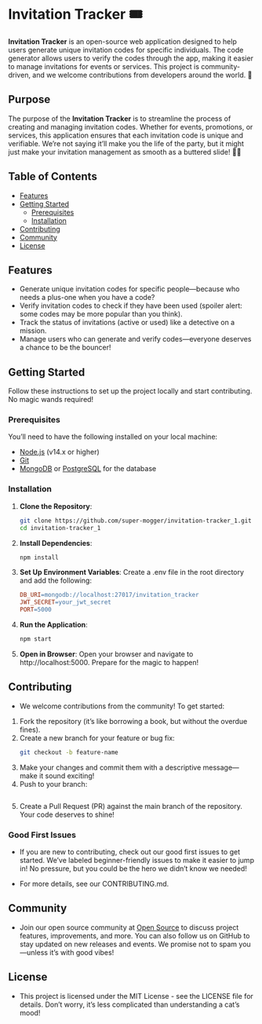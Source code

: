 # Invitation Tracker 🎟️

**Invitation Tracker** is an open-source web application designed to help users generate unique invitation codes for specific individuals. The code generator allows users to verify the codes through the app, making it easier to manage invitations for events or services. This project is community-driven, and we welcome contributions from developers around the world. 🚀

## Purpose

The purpose of the **Invitation Tracker** is to streamline the process of creating and managing invitation codes. Whether for events, promotions, or services, this application ensures that each invitation code is unique and verifiable. We’re not saying it’ll make you the life of the party, but it might just make your invitation management as smooth as a buttered slide! 🧈✨

## Table of Contents

- [Features](#features)
- [Getting Started](#getting-started)
  - [Prerequisites](#prerequisites)
  - [Installation](#installation)
- [Contributing](#contributing)
- [Community](#community)
- [License](#license)

## Features

- Generate unique invitation codes for specific people—because who needs a plus-one when you have a code?
- Verify invitation codes to check if they have been used (spoiler alert: some codes may be more popular than you think).
- Track the status of invitations (active or used) like a detective on a mission.
- Manage users who can generate and verify codes—everyone deserves a chance to be the bouncer!

## Getting Started

Follow these instructions to set up the project locally and start contributing. No magic wands required!

### Prerequisites

You’ll need to have the following installed on your local machine:

- [Node.js](https://nodejs.org/) (v14.x or higher)
- [Git](https://git-scm.com/)
- [MongoDB](https://www.mongodb.com/) or [PostgreSQL](https://www.postgresql.org/) for the database

### Installation

1. **Clone the Repository**:
   ```bash
   git clone https://github.com/super-mogger/invitation-tracker_1.git
   cd invitation-tracker_1
2. **Install Dependencies**:
   ```bash
   npm install
3. **Set Up Environment Variables**: Create a .env file in the root directory and add the following:
   ```makefile
   DB_URI=mongodb://localhost:27017/invitation_tracker
   JWT_SECRET=your_jwt_secret
   PORT=5000
4. **Run the Application**:
   ```bash
   npm start
5. **Open in Browser**: Open your browser and navigate to http://localhost:5000. Prepare for the magic to happen!

## Contributing
- We welcome contributions from the community! To get started:

1. Fork the repository (it’s like borrowing a book, but without the overdue fines).
2. Create a new branch for your feature or bug fix:
   ```bash
   git checkout -b feature-name
3. Make your changes and commit them with a descriptive message—make it sound exciting!
4. Push to your branch:
   ```git push origin feature-name
5. Create a Pull Request (PR) against the main branch of the repository. Your code deserves to shine!
### Good First Issues
- If you are new to contributing, check out our good first issues to get started. We’ve labeled beginner-friendly issues to make it easier to jump in! No pressure, but you could be the hero we didn’t know we needed!

- For more details, see our CONTRIBUTING.md.
## Community
- Join our open source community at [Open Source]([https://www.postgresql.org/](https://chat.whatsapp.com/ED1XwwRDD4d9t8WHMEhjTH)) to discuss project features, improvements, and more. You can also follow us on GitHub to stay updated on new releases and events. We promise not to spam you—unless it’s with good vibes!

## License
- This project is licensed under the MIT License - see the LICENSE file for details. Don’t worry, it’s less complicated than understanding a cat’s mood!
